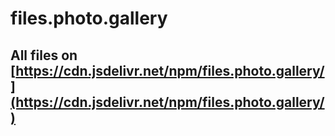 # files.photo.gallery

## All files on [https://cdn.jsdelivr.net/npm/files.photo.gallery/](https://cdn.jsdelivr.net/npm/files.photo.gallery/)
